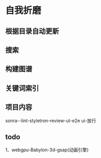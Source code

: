 # 自我折磨

## 根据目录自动更新



## 搜索



## 构建图谱



## 关键词索引



## 项目内容

sonra--lint-styletron-review-ut-e2e ui-放行

## todo

1、webgpu-Babylon-3d-gsap(动画引擎)